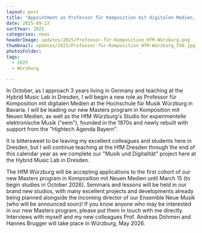 ```yaml
---
layout: post
title: "Appointment as Professor für Komposition mit digitalen Medien, Hochschule für Musik Würzburg, Germany"
date: 2025-09-23
sortYear: 2025
categories: news
headerImage: updates/2025/Professor-für-Komposition_HfM-Würzburg.png
thumbnail: updates/2025/Professor-für-Komposition_HfM-Würzburg_550.jpg
photosFolder:
tags:
  - 2025
  - Würzburg

---
```


In October, as I approach 3 years living in Germany and teaching at the Hybrid Music Lab in Dresden, I will begin a new role as Professor für Komposition mit digitalen Medien at the Hochschule für Musik Würzburg in Bavaria. I will be leading our new Masters program in Komposition mit Neuen Medien, as well as the HfM Würzburg's Studio for experimentelle elektronische Musik ("eem"), founded in the 1970s and newly rebuilt with support from the "Hightech Agenda Bayern".

It is bittersweet to be leaving my excellent colleagues and students here in Dresden, but I will continue teaching at the HfM Dresden through the end of this calendar year as we complete our "Musik und Digitalität" project here at the Hybrid Music Lab in Dresden. 

The HfM Würzburg will be accepting applications to the first cohort of our new Masters program in Komposition mit Neuen Medien until March 15 (to begin studies in October 2026). Seminars and lessons will be held in our brand new studios, with many excellent projects and developments already being planned alongside the incoming director of our Ensemble Neue Musik (who will be announced soon)! If you know anyone who may be interested in our new Masters program, please put them in touch with me directly. Interviews with myself and my new colleagues Prof. Andreas Dohmen and Hannes Brugger will take place in Würzburg, May 2026.

<br><br>
